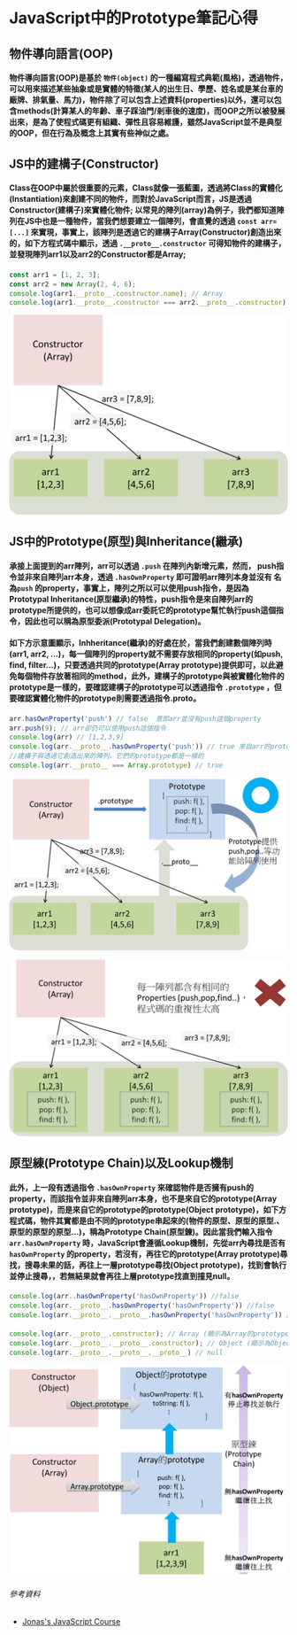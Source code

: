 # JavaScript中的Prototype筆記心得

## 物件導向語言(OOP)

#### 物件導向語言(OOP)是基於 `物件(object)` 的一種編寫程式典範(風格)，透過物件，可以用來描述某些抽象或是實體的特徵(某人的出生日、學歷、姓名或是某台車的廠牌、排氣量、馬力)，物件除了可以包含上述資料(properties)以外，還可以包含methods(計算某人的年齡、車子踩油門/剎車後的速度)，而OOP之所以被發展出來，是為了使程式碼更有組織、彈性且容易維護，雖然JavaScript並不是典型的OOP，但在行為及概念上其實有些神似之處。

## JS中的建構子(Constructor)

#### Class在OOP中屬於很重要的元素，Class就像一張藍圖，透過將Class的實體化(Instantiation)來創建不同的物件，而對於JavaScript而言，JS是透過Constructor(建構子)來實體化物件; 以常見的陣列(array)為例子，我們都知道陣列在JS中也是一種物件，當我們想要建立一個陣列，會直覺的透過 `const arr=[...]` 來實現，事實上，該陣列是透過它的建構子Array(Constructor)創造出來的，如下方程式碼中顯示，透過 `.__proto__.constructor` 可得知物件的建構子，並發現陣列arr1以及arr2的Constructor都是Array; 

``` js
const arr1 = [1, 2, 3];
const arr2 = new Array(2, 4, 6);
console.log(arr1.__proto__.constructor.name); // Array
console.log(arr1.__proto__.constructor === arr2.__proto__.constructor) //true
```

![constructor](https://github.com/ChiuWeiChung/IMGTANK/blob/main/prototype/constructor.jpg?raw=true)

## JS中的Prototype(原型)與Inheritance(繼承)

#### 承接上面提到的arr陣列，arr可以透過 `.push` 在陣列內新增元素，然而， push指令並非來自陣列arr本身，透過 `.hasOwnProperty` 即可證明arr陣列本身並沒有 名為`push` 的property，事實上，陣列之所以可以使用push指令，是因為Prototypal Inheritance(原型繼承)的特性，push指令是來自陣列arr的prototype所提供的，也可以想像成arr委託它的prototype幫忙執行push這個指令，因此也可以稱為原型委派(Prototypal Delegation)。

#### 如下方示意圖顯示，Inhheritance(繼承)的好處在於，當我們創建數個陣列時(arr1, arr2, ...)，每一個陣列的property就不需要存放相同的property(如push, find, filter...)，只要透過共同的prototype(Array prototype)提供即可，以此避免每個物件存放著相同的method，此外，建構子的prototype與被實體化物件的prototype是一樣的，要確認建構子的prototype可以透過指令 `.prototype` ，但要確認實體化物件的prototype則需要透過指令.__proto__。

``` js
arr.hasOwnProperty('push') // false  意即arr並沒有push這個property
arr.push(9); // arr卻仍可以使用push這個指令
console.log(arr) // [1,2,3,9] 
console.log(arr.__proto__.hasOwnProperty('push')) // true 來自arr的prototype
//建構子與透過它創造出來的陣列，它們的prototype都是一樣的
console.log(arr.__proto__ === Array.prototype) // true 
```

![with prototype idea](https://github.com/ChiuWeiChung/IMGTANK/blob/main/prototype/prototype.jpg?raw=true)

![without prototype idea](https://github.com/ChiuWeiChung/IMGTANK/blob/main/prototype/badway.jpg?raw=true)

## 原型練(Prototype Chain)以及Lookup機制

#### 此外，上一段有透過指令 `.hasOwnProperty` 來確認物件是否擁有push的property，而該指令並非來自陣列arr本身，也不是來自它的prototype(Array prototype)，而是來自它的prototype的prototype(Object prototype)，如下方程式碼，物件其實都是由不同的prototype串起來的(物件的原型、原型的原型.、原型的原型的原型...)，稱為Prototype Chain(原型鍊)。因此當我們輸入指令 `arr.hasOwnProperty` 時，JavaScript會遵循Lookup機制，先從arr內尋找是否有 `hasOwnProperty` 的property，若沒有，再往它的prototype(Array prototype)尋找，搜尋未果的話，再往上一層prototype尋找(Object prototype)，找到會執行並停止搜尋，，若無結果就會再往上層prototype找直到撞見null。

``` js
console.log(arr..hasOwnProperty('hasOwnProperty')) //false
console.log(arr.__proto__.hasOwnProperty('hasOwnProperty')) //false
console.log(arr.__proto__.__proto__.hasOwnProperty('hasOwnProperty')) //true

console.log(arr.__proto__.constructor); // Array (顯示為Array的prototype)
console.log(arr.__proto__.__proto__.constructor); // Object (顯示為Object的prototype)
console.log(arr.__proto__.__proto__.__proto__) // null
```

![prototype chain](https://github.com/ChiuWeiChung/IMGTANK/blob/main/prototype/prototypechain.jpg?raw=true)


###### 參考資料
* [Jonas's JavaScript Course](https://www.udemy.com/course/the-complete-javascript-course/)
<!-- #### constructor function與物件、prototype的關係，如下方的圖示所呈現，當我們建立了一個叫做Person的constructor function，透過 `new Person()` 建立了一個名為mike的物件，並且確認建構子Person的prototype( `Person.prototype` )以及mike的prototype( `mike.__proto__` )，可以發現都指向同一個prototype。
![prototype]()
```js
// 物件rick以及建構子Person兩者的prototype是一樣的
console.log(rick.__proto__ === Person.prototype) // true
``` -->
